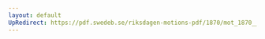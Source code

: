```yaml
---
layout: default
UpRedirect: https://pdf.swedeb.se/riksdagen-motions-pdf/1870/mot_1870__ak__00154/mot_1870__ak__00154_001.pdf
---
```

